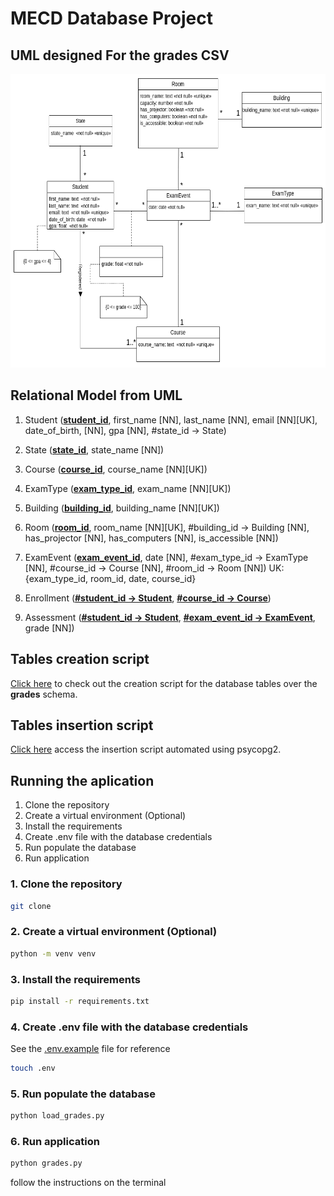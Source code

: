 # MECD Database Project

## UML designed For the grades CSV
<img src="uml.png" with="600px" height="470px">

## Relational Model from UML
1. Student (<u>**student_id**</u>, first_name [NN], last_name [NN], email [NN][UK], date_of_birth, [NN], gpa [NN], #state_id -> State)

2. State (<u>**state_id**</u>, state_name [NN])

3. Course (<u>**course_id**</u>, course_name [NN][UK])

4. ExamType (<u>**exam_type_id**</u>, exam_name [NN][UK])

5. Building (<u>**building_id**</u>, building_name [NN][UK])

6. Room (<u>**room_id**</u>, room_name [NN][UK], #building_id -> Building [NN], has_projector [NN], has_computers [NN], is_accessible [NN])

7. ExamEvent (<u>**exam_event_id**</u>, date [NN], #exam_type_id -> ExamType [NN], 
	   #course_id -> Course [NN], #room_id -> Room [NN]) UK:{exam_type_id, room_id, date, course_id}

8. Enrollment (<u>**#student_id -> Student**</u>, <u>**#course_id -> Course**</u>)

9. Assessment (<u>**#student_id -> Student**</u>, <u>**#exam_event_id -> ExamEvent**</u>, grade [NN])

## Tables creation script
[Click here](grades.sql) to check out the creation script for the database tables over the **grades** schema.

## Tables insertion script
[Click here](load_grades.py) access the insertion script automated using psycopg2.

## Running the aplication
1. Clone the repository
2. Create a virtual environment (Optional)
3. Install the requirements
4. Create .env file with the database credentials
5. Run populate the database
6. Run application


### 1. Clone the repository
```bash
git clone 
```

### 2. Create a virtual environment (Optional)
```bash
python -m venv venv
```

### 3. Install the requirements
```bash
pip install -r requirements.txt
```

### 4. Create .env file with the database credentials
See the [.env.example](.env.example) file for reference
```bash
touch .env
```

### 5. Run populate the database
```bash
python load_grades.py
```

### 6. Run application
```bash
python grades.py
```
follow the instructions on the terminal
